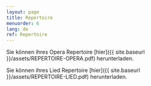 ```yaml
---
layout: page
title: Repertoire
menuorder: 6
lang: de
ref: Repertoire
---
```

Sie können ihres Opera Repertoire [hier]({{ site.baseurl }}/assets/REPERTOIRE-OPERA.pdf) herunterladen.

Sie können ihres Lied Repertoire [hier]({{ site.baseurl }}/assets/REPERTOIRE-LIED.pdf) herunterladen.
